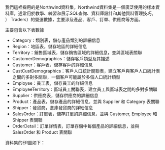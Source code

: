 我們這裡採用的是Northwind資料集，Northwind資料集是一個廣泛使用的樣本資料庫，通常用於教學、練習和展示SQL查詢、資料庫設計和其他資料管理技巧。 ） Traders）的營運數據，主要涉及產品、客戶、訂單、供應商等方面。

主要包含以下表數據
+ Category：類別表，儲存產品類別的詳細信息
+ Region：地區表，儲存地區的詳細信息
+ Territory：銷售區域表，儲存銷售區域的詳細信息，並與區域表關聯
+ CustomerDemographics：儲存客戶類型及其描述
+ Customer：客戶表，儲存客戶的詳細信息
+ CustCustDemographics：客戶人口統計關聯表，建立客戶與客戶人口統計表之間的多對多關聯，一個客戶可能屬於多個人口統計類型
+ Employee：員工表，儲存員工的詳細信息
+ EmployeeTerritory：區域員工關聯表，建立員工與區域表之間的多對多關聯
+ Supplier：供應商表，儲存供應商的詳細信息
+ Product：產品表，儲存產品的詳細信息，並與 Supplier 和 Category 表關聯
+ Shipper：發貨商，倉庫發貨商的詳細信息
+ SalesOrder：訂單表，儲存訂單的詳細信息，並與 Customer, Employee 和 Shipper 表關聯
+ OrderDetail：訂單詳情表，訂單存儲中每個產品的詳細信息，並與 SalesOrder 和 Product 表關聯

資料集的ER圖如下：




